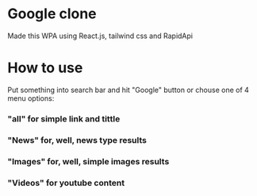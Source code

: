 # Google clone

Made this WPA using React.js, tailwind css and RapidApi

# How to use

Put something into search bar and hit "Google" button or chouse one of 4 menu options: 

### "all"    for simple link and tittle
### "News"   for, well, news type results
### "Images" for, well, simple images results
### "Videos" for youtube content

